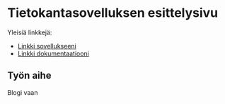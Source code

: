 # Tietokantasovelluksen esittelysivu

Yleisiä linkkejä:

* [Linkki sovellukseeni](http://xnix.users.cs.helsinki.fi/prujusto)
* [Linkki dokumentaatiooni](https://github.com/djmarsu/Blogi/blob/master/doc/dokumentaatio.pdf)

## Työn aihe

Blogi vaan
